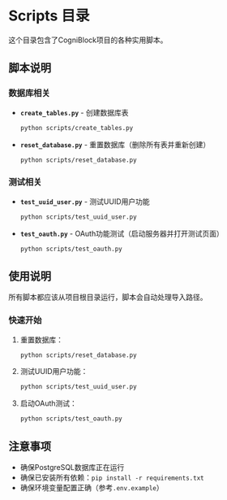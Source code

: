 # Scripts 目录

这个目录包含了CogniBlock项目的各种实用脚本。

## 脚本说明

### 数据库相关

- **`create_tables.py`** - 创建数据库表
  ```bash
  python scripts/create_tables.py
  ```

- **`reset_database.py`** - 重置数据库（删除所有表并重新创建）
  ```bash
  python scripts/reset_database.py
  ```

### 测试相关

- **`test_uuid_user.py`** - 测试UUID用户功能
  ```bash
  python scripts/test_uuid_user.py
  ```

- **`test_oauth.py`** - OAuth功能测试（启动服务器并打开测试页面）
  ```bash
  python scripts/test_oauth.py
  ```

## 使用说明

所有脚本都应该从项目根目录运行，脚本会自动处理导入路径。

### 快速开始

1. 重置数据库：
   ```bash
   python scripts/reset_database.py
   ```

2. 测试UUID用户功能：
   ```bash
   python scripts/test_uuid_user.py
   ```

3. 启动OAuth测试：
   ```bash
   python scripts/test_oauth.py
   ```

## 注意事项

- 确保PostgreSQL数据库正在运行
- 确保已安装所有依赖：`pip install -r requirements.txt`
- 确保环境变量配置正确（参考`.env.example`）